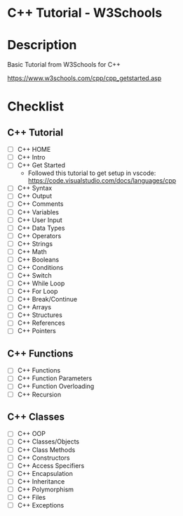# C++ Tutorial - W3Schools

# Description

Basic Tutorial from W3Schools for C++

https://www.w3schools.com/cpp/cpp_getstarted.asp

# Checklist

## C++ Tutorial

- [ ] C++ HOME
- [ ] C++ Intro
- [ ] C++ Get Started
    - Followed this tutorial to get setup in vscode: https://code.visualstudio.com/docs/languages/cpp
- [ ] C++ Syntax
- [ ] C++ Output
- [ ] C++ Comments
- [ ] C++ Variables
- [ ] C++ User Input
- [ ] C++ Data Types
- [ ] C++ Operators
- [ ] C++ Strings
- [ ] C++ Math
- [ ] C++ Booleans
- [ ] C++ Conditions
- [ ] C++ Switch
- [ ] C++ While Loop
- [ ] C++ For Loop
- [ ] C++ Break/Continue
- [ ] C++ Arrays
- [ ] C++ Structures
- [ ] C++ References
- [ ] C++ Pointers

## C++ Functions

- [ ] C++ Functions
- [ ] C++ Function Parameters
- [ ] C++ Function Overloading
- [ ] C++ Recursion

## C++ Classes

- [ ] C++ OOP
- [ ] C++ Classes/Objects
- [ ] C++ Class Methods
- [ ] C++ Constructors
- [ ] C++ Access Specifiers
- [ ] C++ Encapsulation
- [ ] C++ Inheritance
- [ ] C++ Polymorphism
- [ ] C++ Files
- [ ] C++ Exceptions
